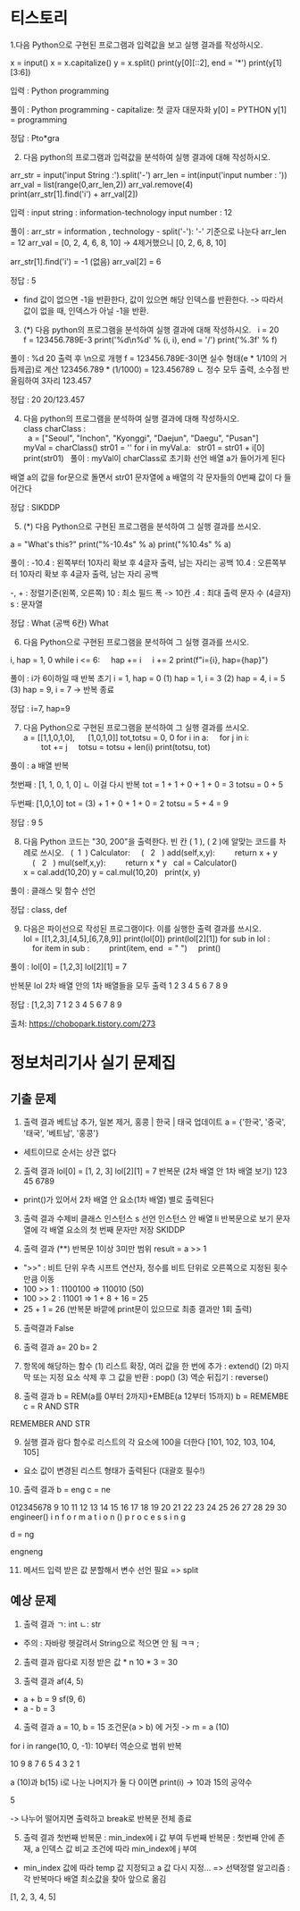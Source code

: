 # 티스토리
1.다음 Python으로 구현된 프로그램과 입력값을 보고 실행 결과를 작성하시오.

x = input()
x = x.capitalize()
y = x.split()
print(y[0][::2], end = '*')
print(y[1][3:6])


입력 : Python programming

풀이 :
Python programming - capitalize: 첫 글자 대문자화 
y[0] = PYTHON
y[1] = programming

정답 : 
Pto*gra 

2. 다음 python의 프로그램과 입력값을 분석하여 실행 결과에 대해 작성하시오.

arr_str = input('input String :').split('-')
arr_len = int(input('input number : '))
arr_val = list(range(0,arr_len,2))
arr_val.remove(4)
print(arr_str[1].find('i') + arr_val[2])

입력 :
input string : information-technology
input number : 12

풀이 :
arr_str = information , technology - split('-'): '-' 기준으로 나눈다
arr_len = 12
arr_val = [0, 2, 4, 6, 8, 10] -> 4제거했으니 [0, 2, 6, 8, 10]

arr_str[1].find('i') = -1 (없음) 
arr_val[2] = 6

정답 : 
5

* find 값이 없으면 -1을 반환한다, 값이 있으면 해당 인덱스를 반환한다. -> 따라서 값이 없을 때, 인덱스가 아닐 -1을 반환.


3. (*) 다음 python의 프로그램을 분석하여 실행 결과에 대해 작성하시오.
 
i = 20
f = 123456.789E-3
print('%d\n%d' % (i, i), end = '/')
print('%.3f' % f)

풀이 : 
%d 20 출력 후 \n으로 개행
f = 123456.789E-3이면 실수 형태(e * 1/10의 거듭제곱)로 계산
123456.789 * (1/1000) = 123.456789
ㄴ 정수 모두 출력, 소수점 반올림하여 3자리
123.457

정답 : 
20 
20/123.457

4. 다음 python의 프로그램을 분석하여 실행 결과에 대해 작성하시오.
 
class charClass :
  a = ["Seoul", "Inchon", "Kyonggi", "Daejun", "Daegu", "Pusan"]
myVal = charClass()
str01 = ''
for i in myVal.a:
  str01 = str01 + i[0]
print(str01)
 
풀이 : 
myVal이 charClass로 초기화 선언
배열 a가 들어가게 된다

배열 a의 값을 for문으로 돌면서 
str01 문자열에 a 배열의 각 문자들의 0번째 값이 다 들어간다

정답 : 
SIKDDP


5. (*) 다음 Python으로 구현된 프로그램을 분석하여 그 실행 결과를 쓰시오.

a = "What's this?"
print("%-10.4s" % a)
print("%10.4s" % a)

풀이 : 
-10.4 : 왼쪽부터 10자리 확보 후 4글자 출력, 남는 자리는 공백 
10.4 : 오른쪽부터 10자리 확보 후 4글자 출력, 남는 자리 공백  

-, + : 정렬기준(왼쪽, 오른쪽)
10 : 최소 필드 폭 -> 10칸
.4 : 최대 출력 문자 수 (4글자)
s : 문자열


정답 : 
What      (공백 6칸)
      What


6. 다음 Python으로 구현된 프로그램을 분석하여 그 실행 결과를 쓰시오.

i, hap = 1, 0
while i <= 6:
    hap += i
    i += 2
print(f"i={i}, hap={hap}")

풀이 : 
i가 6이하일 때 반복
초기 i = 1, hap = 0
(1) hap = 1, i = 3
(2) hap = 4, i = 5 
(3) hap = 9, i = 7 -> 반복 종료 

정답 : 
i=7, hap=9

7. 다음 Python으로 구현된 프로그램을 분석하여 그 실행 결과를 쓰시오.
 
a = [[1,1,0,1,0],
     [1,0,1,0]]
tot,totsu = 0, 0
for i in a:
    for j in i:
        tot += j
    totsu = totsu + len(i)
print(totsu, tot)

풀이 : 
a 배열 반복

첫번째 : [1, 1, 0, 1, 0]
 ㄴ 이걸 다시 반복 
 tot = 1 + 1 + 0 + 1 + 0 = 3
totsu = 0 + 5 

두번째: [1,0,1,0]
 tot = (3) + 1 + 0 + 1 + 0 = 2
totsu = 5 + 4 = 9


정답 : 
9 5

8. 다음 Python 코드는 "30, 200"을 출력한다. 빈 칸 ( 1 ), ( 2 )에 알맞는 코드를 차례로 쓰시오.
 
(  1  ) Calculator:
    (   2   ) add(self,x,y):
        return x + y
    (   2   ) mul(self,x,y):
        return x * y
 
cal = Calculator()
x = cal.add(10,20)
y = cal.mul(10,20)
 
print(x, y)

풀이 : 
클래스 및 함수 선언 

정답 : 
class, def

9. 다음은 파이선으로 작성된 프로그램이다. 이를 실행한 출력 결과를 쓰시오.
 
lol = [[1,2,3],[4,5],[6,7,8,9]]
print(lol[0])
print(lol[2][1])
for sub in lol :
    for item in sub :
        print(item, end  = " ")
    print()

풀이 : 
lol[0] = [1,2,3]
lol[2][1] = 7

반복문 
lol 2차 배열 안의 1차 배열들을 모두 출력
1 2 3 
4 5 
6 7 8 9

정답 : 
[1,2,3]
7
1 2 3
4 5 
6 7 8 9


출처:  https://chobopark.tistory.com/273


# 정보처리기사 실기 문제집
## 기출 문제 
1. 출력 결과
베트남 추가, 일본 제거, 홍콩 | 한국 | 태국 업데이트 
a = {'한국', '중국', '태국', '베트남', '홍콩'}
- 세트이므로 순서는 상관 없다 

2. 출력 결과
lol[0] = [1, 2, 3]
lol[2][1] = 7
반복문 (2차 배열 안 1차 배열 보기)
123
45
6789
- print()가 있어서 2차 배열 안 요소(1차 배열) 별로 출력된다 

3. 출력 결과
수제비 클래스 인스턴스 s 선언 
인스턴스 안 배열 li 반복문으로 보기 
문자열에 각 배열 요소의 첫 번째 문자만 저장
SKIDDP

4. 출력 결과 (**)
반복문 1이상 3미만 범위 
result = a >> 1
- ">>" : 비트 단위 우측 시프트 연산자, 정수를 비트 단위로 오른쪽으로 지정된 횟수만큼 이동 
- 100 >> 1 : 1100100 => 110010 (50)
- 100 >> 2 : 11001 => 1 + 8 + 16 = 25 
- 25 + 1 = 26 (반복문 바깥에 print문이 있으므로 최종 결과만 1회 출력)

5. 출력결과
False

6. 출력 결과
a= 20 b= 2

7. 항목에 해당하는 함수
(1) 리스트 확장, 여러 값을 한 번에 추가 : extend()
(2) 마지막 또는 지정 요소 삭제 후 그 값을 반환 : pop()
(3) 역순 뒤집기 : reverse()

8. 출력 결과
b = REM(a를 0부터 2까지)+EMBE(a 12부터 15까지)
b = REMEMBE
c = R AND STR

REMEMBER AND STR 

9. 실행 결과
람다 함수로 리스트의 각 요소에 100을 더한다 
[101, 102, 103, 104, 105]
- 요소 값이 변경된 리스트 형태가 출력된다 (대괄호 필수!)

10. 출력 결과
b = eng
c = ne

012345678  9 10 11 12 13 14 15 16 17 18 19  20 21 22 23 24 25 26 27 28 29 30 
engineer() i n  f  o  r  m  a  t  i  o  n   () p  r  o  c  e  s  s  i  n  g 

d = ng

engneng

11. 메서드 
입력 받은 값 분할해서 변수 선언 필요
=> split 

## 예상 문제 
1. 출력 결과
ㄱ: int
ㄴ: str 
- 주의 : 자바랑 헷갈려서 String으로 적으면 안 됨 ㅋㅋ ; 

2. 출력 결과
람다로 지정 받은 값 * n 
10 * 3 = 30 

3. 출력 결과
af(4, 5)
- a + b = 9
sf(9, 6)
- a - b = 3 

4. 출력 결과
a = 10, b = 15 
조건문(a > b) 에 거짓 -> m = a (10)

for i in range(10, 0, -1): 
10부터 역순으로 범위 반복

10 9 8 7 6 5 4 3 2 1 

a (10)과 b(15) i로 나눈 나머지가 둘 다 0이면 print(i) -> 10과 15의 공약수

5 

-> 나누어 떨어지면 출력하고 break로 반복문 전체 종료

5. 출력 결과
첫번째 반복문 : min_index에 i 값 부여 
두번째 반복문 : 첫번째 안에 존재, a 인덱스 값 비교 조건에 따라 min_index에 j 부여 
- min_index 값에 따라 temp 값 지정되고 a 값 다시 지정...
=> 선택정렬 알고리즘 : 각 반복마다 배열 최소값을 찾아 앞으로 옮김

[1, 2, 3, 4, 5]


